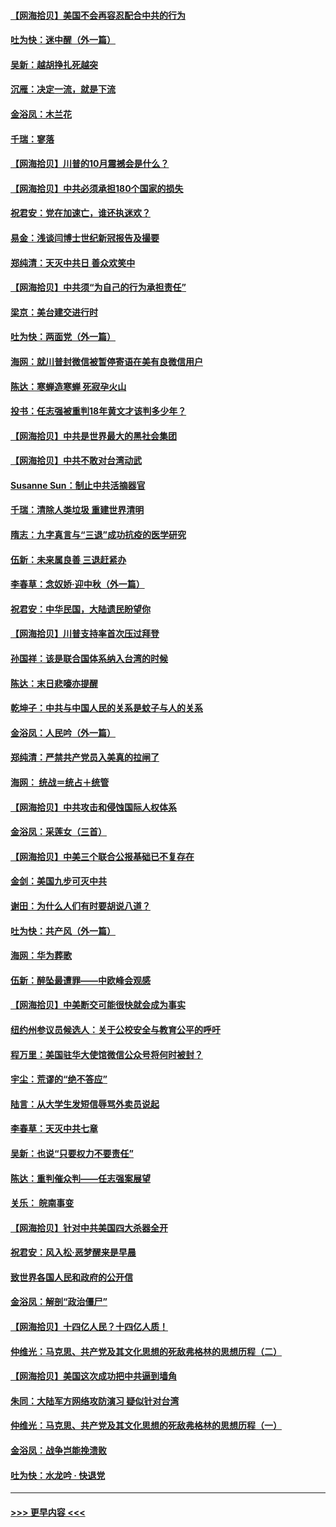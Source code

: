 #### [【网海拾贝】美国不会再容忍配合中共的行为](../pages/nsc993/n12433808.md?t=09271551) 
#### [吐为快：迷中醒（外一篇）](../pages/nsc993/n12433585.md?t=09271551) 
#### [吴新：越胡挣扎死越突](../pages/nsc993/n12433562.md?t=09271551) 
#### [沉雁：决定一流，就是下流](../pages/nsc993/n12432128.md?t=09271551) 
#### [金浴凤：木兰花](../pages/nsc993/n12432124.md?t=09271551) 
#### [千瑞：寥落](../pages/nsc993/n12432071.md?t=09271551) 
#### [【网海拾贝】川普的10月震撼会是什么？](../pages/nsc993/n12431624.md?t=09271551) 
#### [【网海拾贝】中共必须承担180个国家的损失](../pages/nsc993/n12428893.md?t=09271551) 
#### [祝君安：党在加速亡，谁还执迷欢？](../pages/nsc993/n12428652.md?t=09271551) 
#### [易金：浅谈闫博士世纪新冠报告及撮要](../pages/nsc993/n12426822.md?t=09271551) 
#### [郑纯清：天灭中共日 善众欢笑中](../pages/nsc993/n12426784.md?t=09271551) 
#### [【网海拾贝】中共须“为自己的行为承担责任”](../pages/nsc993/n12426067.md?t=09271551) 
#### [梁京：美台建交进行时](../pages/nsc993/n12424066.md?t=09271551) 
#### [吐为快：两面党（外一篇）](../pages/nsc993/n12424043.md?t=09271551) 
#### [海网：就川普封微信被暂停寄语在美有良微信用户](../pages/nsc993/n12424021.md?t=09271551) 
#### [陈达：寒蝉造寒蝉 死寂孕火山](../pages/nsc993/n12423958.md?t=09271551) 
#### [投书：任志强被重判18年黄文才该判多少年？](../pages/nsc993/n12423672.md?t=09271551) 
#### [【网海拾贝】中共是世界最大的黑社会集团](../pages/nsc993/n12423543.md?t=09271551) 
#### [【网海拾贝】中共不敢对台湾动武](../pages/nsc993/n12421418.md?t=09271551) 
#### [Susanne Sun：制止中共活摘器官](../pages/nsc993/n12419654.md?t=09271551) 
#### [千瑞：清除人类垃圾 重建世界清明](../pages/nsc993/n12419414.md?t=09271551) 
#### [隋志：九字真言与“三退”成功抗疫的医学研究](../pages/nsc993/n12419248.md?t=09271551) 
#### [伍新：未来属良善 三退赶紧办](../pages/nsc993/n12418496.md?t=09271551) 
#### [李春草：念奴娇·迎中秋（外一篇）](../pages/nsc993/n12418465.md?t=09271551) 
#### [祝君安：中华民国，大陆遗民盼望你](../pages/nsc993/n12418089.md?t=09271551) 
#### [【网海拾贝】川普支持率首次压过拜登](../pages/nsc993/n12418050.md?t=09271551) 
#### [孙国祥：该是联合国体系纳入台湾的时候](../pages/nsc993/n12417369.md?t=09271551) 
#### [陈达：末日悲嚎亦提醒](../pages/nsc993/n12416736.md?t=09271551) 
#### [乾坤子：中共与中国人民的关系是蚊子与人的关系](../pages/nsc993/n12416632.md?t=09271551) 
#### [金浴凤：人民吟（外一篇）](../pages/nsc993/n12416567.md?t=09271551) 
#### [郑纯清：严禁共产党员入美真的拉闸了](../pages/nsc993/n12416550.md?t=09271551) 
#### [海网： 统战＝统占＋统管](../pages/nsc993/n12416404.md?t=09271551) 
#### [【网海拾贝】中共攻击和侵蚀国际人权体系](../pages/nsc993/n12416250.md?t=09271551) 
#### [金浴凤：采莲女（三首）](../pages/nsc993/n12415517.md?t=09271551) 
#### [【网海拾贝】中美三个联合公报基础已不复存在](../pages/nsc993/n12415054.md?t=09271551) 
#### [金剑：美国九步可灭中共](../pages/nsc993/n12413183.md?t=09271551) 
#### [谢田：为什么人们有时要胡说八道？](../pages/nsc993/n12411861.md?t=09271551) 
#### [吐为快：共产风（外一篇）](../pages/nsc993/n12411761.md?t=09271551) 
#### [海网：华为葬歌](../pages/nsc993/n12410381.md?t=09271551) 
#### [伍新：醉坠最遭罪——中欧峰会观感](../pages/nsc993/n12410364.md?t=09271551) 
#### [【网海拾贝】中美断交可能很快就会成为事实](../pages/nsc993/n12409495.md?t=09271551) 
#### [纽约州参议员候选人：关于公校安全与教育公平的呼吁](../pages/nsc993/n12409228.md?t=09271551) 
#### [程万里：美国驻华大使馆微信公众号将何时被封？](../pages/nsc993/n12407397.md?t=09271551) 
#### [宇尘：荒谬的“绝不答应”](../pages/nsc993/n12407360.md?t=09271551) 
#### [陆言：从大学生发短信辱骂外卖员说起](../pages/nsc993/n12407285.md?t=09271551) 
#### [李春草：天灭中共七章](../pages/nsc993/n12406988.md?t=09271551) 
#### [吴新：也说“只要权力不要责任”](../pages/nsc993/n12406966.md?t=09271551) 
#### [陈达：重判催众判——任志强案展望](../pages/nsc993/n12404540.md?t=09271551) 
#### [关乐： 皖南事变](../pages/nsc993/n12404288.md?t=09271551) 
#### [【网海拾贝】针对中共美国四大杀器全开](../pages/nsc993/n12404172.md?t=09271551) 
#### [祝君安：风入松‧恶梦醒来是早晨](../pages/nsc993/n12401953.md?t=09271551) 
#### [致世界各国人民和政府的公开信](../pages/nsc993/n12401824.md?t=09271551) 
#### [金浴凤：解剖“政治僵尸”](../pages/nsc993/n12401808.md?t=09271551) 
#### [【网海拾贝】十四亿人民？十四亿人质！](../pages/nsc993/n12401708.md?t=09271551) 
#### [仲维光：马克思、共产党及其文化思想的死敌弗格林的思想历程（二）](../pages/nsc993/n12399107.md?t=09271551) 
#### [【网海拾贝】美国这次成功把中共逼到墙角](../pages/nsc993/n12400173.md?t=09271551) 
#### [朱同：大陆军方网络攻防演习 疑似针对台湾](../pages/nsc993/n12399868.md?t=09271551) 
#### [仲维光：马克思、共产党及其文化思想的死敌弗格林的思想历程（一）](../pages/nsc993/n12398341.md?t=09271551) 
#### [金浴凤：战争岂能挽溃败](../pages/nsc993/n12398855.md?t=09271551) 
#### [吐为快：水龙吟 · 快退党](../pages/nsc993/n12398849.md?t=09271551) 

----
#### [ >>> 更早内容 <<< ](../indexes/nsc993-earlier.md)
